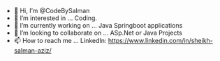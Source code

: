 - 👋 Hi, I’m @CodeBySalman
- 👀 I’m interested in ... Coding.
- 🌱 I’m currently working on  ... Java Springboot applications
- 💞️ I’m looking to collaborate on ... ASp.Net or Java Projects
- 📫 How to reach me ... LinkedIn: https://www.linkedin.com/in/sheikh-salman-aziz/

<!---
CodeBySalman/CodeBySalman is a ✨ special ✨ repository because its `README.md` (this file) appears on your GitHub profile.
You can click the Preview link to take a look at your changes.
--->
